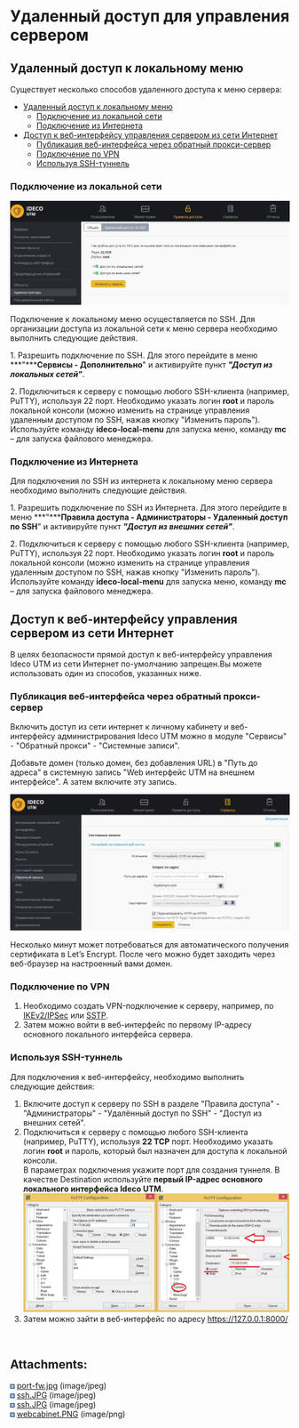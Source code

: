 # Удаленный доступ для управления сервером

## Удаленный доступ к локальному меню

Существует несколько способов удаленного доступа к меню сервера:

<div class="toc-macro rbtoc1627992595624">

  - [Удаленный доступ к локальному
    меню](#id-Удаленныйдоступдляуправлениясервером-Удаленныйдоступклокальномуменю)
      - [Подключение из локальной
        сети](#id-Удаленныйдоступдляуправлениясервером-Подключениеизлокальнойсети)
      - [Подключение из
        Интернета](#id-Удаленныйдоступдляуправлениясервером-ПодключениеизИнтернета)
  - [Доступ к веб-интерфейсу управления сервером из сети
    Интернет](#id-Удаленныйдоступдляуправлениясервером-Доступквеб-интерфейсууправлениясерверомизсетиИнтернет)
      - [Публикация веб-интерфейса через обратный
        прокси-сервер](#id-Удаленныйдоступдляуправлениясервером-Публикациявеб-интерфейсачерезобратныйпрокси-сервер)
      - [Подключение по
        VPN](#id-Удаленныйдоступдляуправлениясервером-ПодключениепоVPN)
      - [Используя
        SSH-туннель](#id-Удаленныйдоступдляуправлениясервером-ИспользуяSSH-туннель)

</div>

### Подключение из локальной сети

![](attachments/1278133/7110690.jpg)

Подключение к локальному меню осуществляется по SSH. Для организации
доступа из локальной сети к меню сервера необходимо выполнить
следующие действия.

1\. Разрешить подключение по SSH. Для этого перейдите в меню
***"*****Сервисы - Дополнительно**" и активируйте пункт ***"Доступ из
локальных сетей"***.  
  
2\. Подключиться к серверу с помощью любого SSH-клиента (например,
PuTTY), используя 22 порт. Необходимо указать логин **root** и пароль
локальной консоли (можно изменить на странице управления удаленным
доступом по SSH, нажав кнопку "Изменить пароль").  
Используйте команду **ideco-local-menu** для запуска меню, команду
**mc** – для запуска файлового менеджера.

### Подключение из Интернета

Для подключения по SSH из интернета к локальному меню сервера необходимо
выполнить следующие действия.

1\. Разрешить подключение по SSH из Интернета. Для этого перейдите в
меню ***"*****Правила доступа - Администраторы - Удаленный доступ по
SSH**" и активируйте пункт ***"Доступ из внешних сетей"***.  
  
2\. Подключиться к серверу с помощью любого SSH-клиента (например,
PuTTY), используя 22 порт. Необходимо указать логин **root** и пароль
локальной консоли (можно изменить на странице управления удаленным
доступом по SSH, нажав кнопку "Изменить пароль").  
Используйте команду **ideco-local-menu** для запуска меню, команду
**mc** – для запуска файлового менеджера.

## Доступ к веб-интерфейсу управления сервером из сети Интернет

В целях безопасности прямой доступ к веб-интерфейсу управления Ideco UTM
из сети Интернет по-умолчанию запрещен.Вы можете использовать один из
способов, указанных ниже.

### Публикация веб-интерфейса через обратный прокси-сервер

Включить доступ из сети интернет к личному кабинету и веб-интерфейсу
администрирования Ideco UTM можно в модуле "Сервисы" - "Обратный
прокси" - "Системные записи".

Добавьте домен (только домен, без добавления URL) в "Путь до адреса" в
системную запись "Web интерфейс UTM на внешнем интерфейсе". А затем
включите эту запись.

![](attachments/1278133/17072199.png)

Несколько минут может потребоваться для автоматического получения
сертификата в Let’s Encrypt. После чего можно будет заходить
через веб-браузер на настроенный вами домен.

### Подключение по VPN

1.  Необходимо создать VPN-подключение к серверу, например, по
    [IKEv2/IPSec](./IPSec_IKEv2.md) или [SSTP](./SSTP.md).
2.  Затем можно войти в веб-интерфейс по первому IP-адресу основного
    локального интерфейса сервера.

### Используя SSH-туннель

Для подключения к веб-интерфейсу, необходимо выполнить следующие
действия:

1.  Включите доступ к серверу по SSH в разделе "Правила доступа" -
    "Администраторы" - "Удалённый доступ по SSH" - "Доступ из
    внешних сетей".
2.  Подключиться к серверу с помощью любого SSH-клиента (например,
    PuTTY), используя **22 TCP** порт. Необходимо указать логин **root**
    и пароль, который был назначен для доступа к локальной консоли.  
    В параметрах подключения укажите порт для создания туннеля. В
    качестве Destination используйте **первый IP-адрес основного
    локального интерфейса Ideco UTM**.  
    ![](attachments/1278133/4982441.jpg)
3.  Затем можно зайти в веб-интерфейс по адресу
    <https://127.0.0.1:8000/>

 

<div class="pageSectionHeader">

## Attachments:

</div>

<div class="greybox" data-align="left">

![](images/icons/bullet_blue.gif)
[port-fw.jpg](attachments/1278133/4982441.jpg) (image/jpeg)  
![](images/icons/bullet_blue.gif)
[ssh.JPG](attachments/1278133/11436051.jpg) (image/jpeg)  
![](images/icons/bullet_blue.gif)
[ssh.JPG](attachments/1278133/7110690.jpg) (image/jpeg)  
![](images/icons/bullet_blue.gif)
[webcabinet.PNG](attachments/1278133/17072199.png) (image/png)  

</div>
